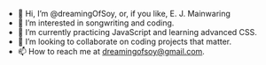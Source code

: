 - 👋 Hi, I’m @dreamingOfSoy, or, if you like, E. J. Mainwaring
- 👀 I’m interested in songwriting and coding.
- 🌱 I’m currently practicing JavaScript and learning advanced CSS.
- 💞️ I’m looking to collaborate on coding projects that matter.
- 📫 How to reach me at dreamingofsoy@gmail.com.

<!---
dreamingOfSoy/dreamingOfSoy is a ✨ special ✨ repository because its `README.md` (this file) appears on your GitHub profile.
You can click the Preview link to take a look at your changes.
--->
